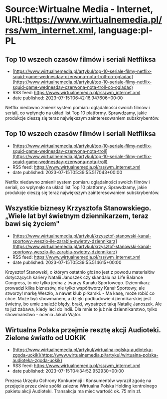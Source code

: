 # Source:Wirtualne Media - Internet, URL:https://www.wirtualnemedia.pl/rss/wm_internet.xml, language:pl-PL

## Top 10 wszech czasów filmów i seriali Netfliksa
 - [https://www.wirtualnemedia.pl/artykul/top-10-seriale-filmy-netflix-squid-game-wednesday-czerwona-nota-troll-co-ogladac](https://www.wirtualnemedia.pl/artykul/top-10-seriale-filmy-netflix-squid-game-wednesday-czerwona-nota-troll-co-ogladac)
 - RSS feed: https://www.wirtualnemedia.pl/rss/wm_internet.xml
 - date published: 2023-07-15T06:42:16.947606+00:00

Netflix niedawno zmienił system pomiaru oglądalności swoich filmów i seriali, co wpłynęło na układ list Top 10 platformy. Sprawdzamy, jakie produkcje cieszą się teraz największym zainteresowaniem subskrybentów.

## Top 10 wszech czasów filmów i seriali Netfliksa
 - [https://www.wirtualnemedia.pl/artykul/top-10-seriale-filmy-netflix-squid-game-wednesday-czerwona-nota-troll](https://www.wirtualnemedia.pl/artykul/top-10-seriale-filmy-netflix-squid-game-wednesday-czerwona-nota-troll)
 - RSS feed: https://www.wirtualnemedia.pl/rss/wm_internet.xml
 - date published: 2023-07-15T05:39:55.517043+00:00

Netflix niedawno zmienił system pomiaru oglądalności swoich filmów i seriali, co wpłynęło na układ list Top 10 platformy. Sprawdzamy, jakie produkcje cieszą się teraz największym zainteresowaniem subskrybentów.

## Wszystkie biznesy Krzysztofa Stanowskiego. „Wiele lat był świetnym dziennikarzem, teraz bawi się życiem"
 - [https://www.wirtualnemedia.pl/artykul/krzysztof-stanowski-kanal-sportowy-weszlo-ile-zarabia-swietny-dziennikarz](https://www.wirtualnemedia.pl/artykul/krzysztof-stanowski-kanal-sportowy-weszlo-ile-zarabia-swietny-dziennikarz)
 - RSS feed: https://www.wirtualnemedia.pl/rss/wm_internet.xml
 - date published: 2023-07-15T05:39:55.514615+00:00

Krzysztof Stanowski, o którym ostatnio głośno jest z powodu materiałów dotyczących kariery Natalii Janoszek czy skandalu na Life Balance Congress, to nie tylko jedna z twarzy Kanału Sportowego. Dziennikarz prowadzi kilka biznesów, nie tylko współtworzy Kanał Sportowy, ale stworzył markę Weszło, a nawet klub piłkarski. - Ma kasę, może robić co chce. Może być showmanem, a dzięki podbudowie dziennikarskiej jest świetny, bo umie znaleźć błędy, braki, wypatrzeć taką Natalię Janoszek. Ale to już zabawa, kiedy leci do Indii. Dla mnie to już nie dziennikarstwo, tylko showmaństwo - ocenia Jakub Wątor.

## Wirtualna Polska przejmie resztę akcji Audioteki. Zielone światło od UOKiK
 - [https://www.wirtualnemedia.pl/artykul/wirtualna-polska-audioteka-zgoda-uokik](https://www.wirtualnemedia.pl/artykul/wirtualna-polska-audioteka-zgoda-uokik)
 - RSS feed: https://www.wirtualnemedia.pl/rss/wm_internet.xml
 - date published: 2023-07-15T04:34:52.952930+00:00

Prezesa Urzędu Ochrony Konkurencji i Konsumentów wyraził zgodę na przejęcie przez dwie spółki zależne Wirtualna Polska Holding kontrolnego pakietu akcji Audioteki. Transakcja ma mieć wartość ok. 75 mln zł.

